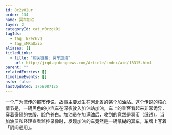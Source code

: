 ```yaml
---
id: 8c2y02ur
order: 134
name: 冥车加油
layer: 2
categoryId: cat_r0rzgkOi
tagIds:
  - tag__NZec6vQ
  - tag_mMRaQxio
aliases: []
titledLinks:
  - title: "相关链接: 冥车加油"
    url: http://jrqd.qidongnews.com/Article/index/aid/18315.html
parent: ""
relatedEntries: []
timelineEvents: []
nsfw: false
lastUpdated: 1758087125
---
```


一个广为流传的都市传说，故事主要发生在河北省的某个加油站。这个传说的核心情节是，一辆黑色的小汽车在深夜驶入加油站加油，车上的乘客看起来非常诡异，穿着奇怪的衣服，脸色苍白。加油员在加满油后，收到的竟然是冥币（纸钱）。当加油员和经理查看监控录像时，发现加油的车竟然是一辆纸糊的冥车，车牌上写着「阴间通用」。